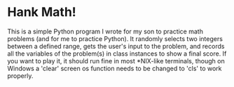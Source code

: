 # Hank Math!

This is a simple Python program I wrote for my son to practice math problems (and for me to practice Python). It randomly selects two integers between a defined range, gets the user's input to the problem, and records all the variables of the problem(s) in class instances to show a final score. If you want to play it, it should run fine in most \*NIX-like terminals, though on Windows a 'clear' screen os function needs to be changed to 'cls' to work properly. 

